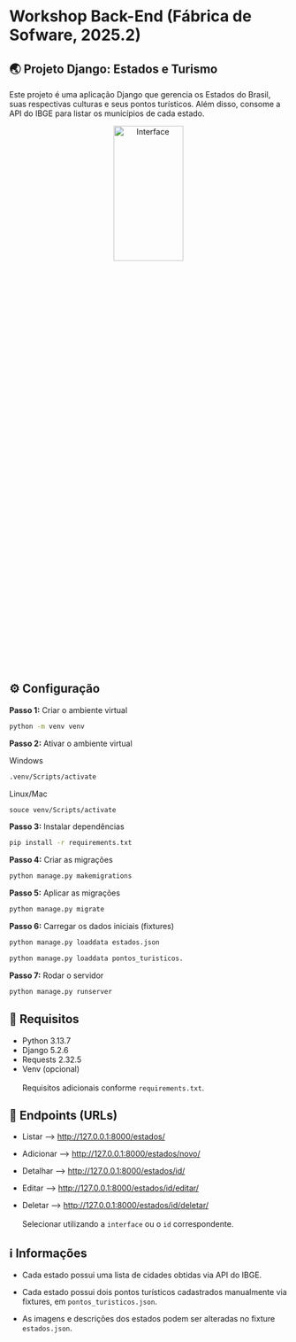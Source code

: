 # Workshop Back-End (Fábrica de Sofware, 2025.2)

## 🌏 Projeto Django: Estados e Turismo

Este projeto é uma aplicação Django que gerencia os Estados do Brasil, suas respectivas culturas e seus pontos turísticos. Além disso, consome a API do IBGE para listar os municípios de cada estado.

<p align = "center">
  <img width="50%" height="25%" alt="Interface" src="https://github.com/user-attachments/assets/11fab228-5f26-47a9-9cb6-000ad65038b8" />
</p>

## ⚙️ Configuração

**Passo 1:** Criar o ambiente virtual
```bash
python -m venv venv
```
**Passo 2:** Ativar o ambiente virtual

Windows
```bash
.venv/Scripts/activate
```
Linux/Mac
```bash
souce venv/Scripts/activate
```
**Passo 3:** Instalar dependências
```bash
pip install -r requirements.txt
```
**Passo 4:** Criar as migrações
```bash
python manage.py makemigrations
```
**Passo 5:** Aplicar as migrações
```bash
python manage.py migrate
```
**Passo 6:** Carregar os dados iniciais (fixtures)
```bash
python manage.py loaddata estados.json
```
```bash
python manage.py loaddata pontos_turisticos.
```
**Passo 7:** Rodar o servidor
```bash
python manage.py runserver
```

## 📄 Requisitos

- Python 3.13.7
- Django 5.2.6
- Requests 2.32.5
- Venv (opcional)
<br><br>Requisitos adicionais conforme `requirements.txt`.

## 🔗 Endpoints (URLs)

- Listar —> http://127.0.0.1:8000/estados/<br>

- Adicionar —> http://127.0.0.1:8000/estados/novo/<br>

- Detalhar —> http://127.0.0.1:8000/estados/id/<br>

- Editar —> http://127.0.0.1:8000/estados/id/editar/<br>

- Deletar —> http://127.0.0.1:8000/estados/id/deletar/<br>
<br>Selecionar utilizando a `interface` ou o `id` correspondente.


## ℹ️ Informações

- Cada estado possui uma lista de cidades obtidas via API do IBGE.<br>

- Cada estado possui dois pontos turísticos cadastrados manualmente via fixtures, em `pontos_turisticos.json`.<br>

- As imagens e descrições dos estados podem ser alteradas no fixture `estados.json`.<br>


